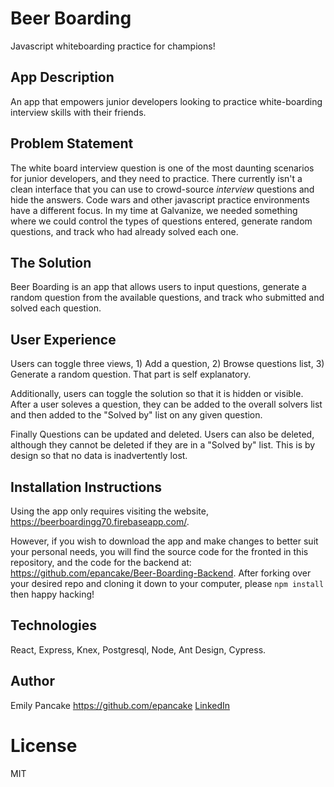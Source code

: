 # Beer Boarding
Javascript whiteboarding practice for champions!

<!-- <div>
  <img width="476" alt="screen shot" src="./public/BeerBoardScreenShot.png">
</div> -->

## App Description
An app that empowers junior developers looking to practice white-boarding interview skills with their friends.

## Problem Statement
The white board interview question is one of the most daunting scenarios for junior developers, and they need to practice. There currently isn't a clean interface that you can use to crowd-source *interview* questions and hide the answers. Code wars and other javascript practice environments have a different focus. In my time at Galvanize, we needed something where we could control the types of questions entered, generate random questions, and track who had already solved each one.

## The Solution
Beer Boarding is an app that allows users to input questions, generate a random question from the available questions, and track who submitted and solved each question.

## User Experience
Users can toggle three views, 1) Add a question, 2) Browse questions list, 3) Generate a random question. That part is self explanatory.

Additionally, users can toggle the solution so that it is hidden or visible. After a user soleves a question, they can be added to the overall solvers list and then added to the "Solved by" list on any given question.

Finally Questions can be updated and deleted. Users can also be deleted, although they cannot be deleted if they are in a "Solved by" list. This is by design so that no data is inadvertently lost.

## Installation Instructions
Using the app only requires visiting the website, https://beerboardingg70.firebaseapp.com/.

However, if you wish to download the app and make changes to better suit your personal needs, you will find the source code for the fronted in this repository, and the code for the backend at: https://github.com/epancake/Beer-Boarding-Backend. After forking over your desired repo and cloning it down to your computer, please ```npm install``` then happy hacking!

## Technologies
React, Express, Knex, Postgresql, Node, Ant Design, Cypress.

## Author
Emily Pancake
https://github.com/epancake
[LinkedIn](www.linkedin.com/in/emilypancake/)

# License
MIT
